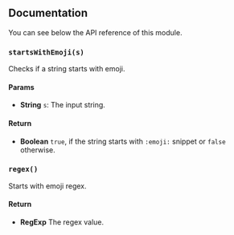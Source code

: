 ## Documentation

You can see below the API reference of this module.

### `startsWithEmoji(s)`
Checks if a string starts with emoji.

#### Params
- **String** `s`: The input string.

#### Return
- **Boolean** `true`, if the string starts with `:emoji:` snippet or `false` otherwise.

### `regex()`
Starts with emoji regex.

#### Return
- **RegExp** The regex value.


